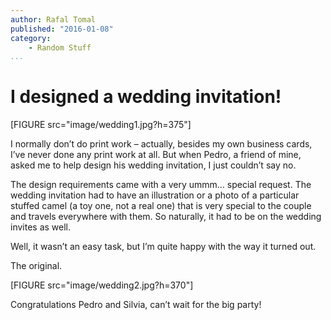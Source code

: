 ```yaml
---
author: Rafal Tomal
published: "2016-01-08"
category:
    - Random Stuff
...
```

I designed a wedding invitation!
==================================

[FIGURE src="image/wedding1.jpg?h=375"]

I normally don’t do print work – actually, besides my own business cards, I’ve never done any print work at all. But when Pedro, a friend of mine, asked me to help design his wedding invitation, I just couldn’t say no.

<!--more-->

The design requirements came with a very ummm… special request. The wedding invitation had to have an illustration or a photo of a particular stuffed camel (a toy one, not a real one) that is very special to the couple and travels everywhere with them. So naturally, it had to be on the wedding invites as well.

Well, it wasn’t an easy task, but I’m quite happy with the way it turned out.

The original.

[FIGURE src="image/wedding2.jpg?h=370"]

Congratulations Pedro and Silvia, can’t wait for the big party!
